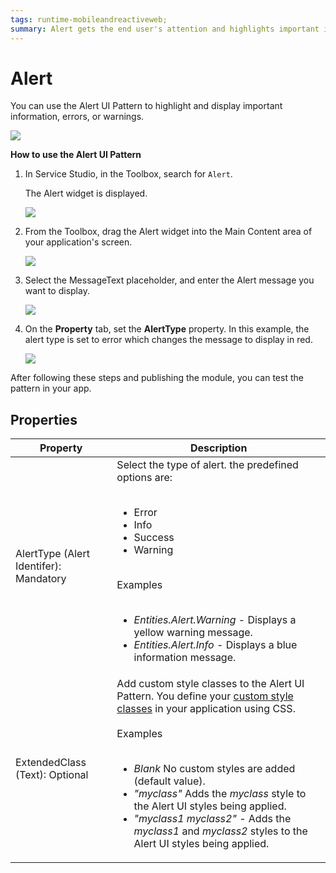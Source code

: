 ```yaml
---
tags: runtime-mobileandreactiveweb;  
summary: Alert gets the end user's attention and highlights important information, errors or warnings on the screen.
---
```


# Alert

You can use the Alert UI Pattern to highlight and display important information, errors, or warnings.

![](<images/alert-1.png>)

**How to use the Alert UI Pattern**

1. In Service Studio, in the Toolbox, search for `Alert`.

    The Alert widget is displayed.

    ![](<images/alert-7-ss.png>)

1. From the Toolbox, drag the Alert widget into the Main Content area of your application's screen.

    ![](<images/alert-8-ss.png?width=800>)

1. Select the MessageText placeholder, and enter the Alert message you want to display.
    
    ![](<images/alert-11-ss.png>)

1. On the **Property** tab, set the **AlertType** property. In this example, the alert type is set to error which changes the message to display in red. 
    
    ![](<images/alert-9-ss.png>)

After following these steps and publishing the module, you can test the pattern in your app. 


## Properties

| **Property** |  **Description** | 
|---|---|
| AlertType (Alert Identifer): Mandatory  | Select the type of alert. the predefined options are:<br/><br/><ul><li>Error</li><li>Info</li><li>Success</li><li>Warning</li></ul><br/>Examples<br/><br/><ul><li>_Entities.Alert.Warning_ - Displays a yellow warning message.</li><li>_Entities.Alert.Info_ - Displays a blue information message.</li></ul> | 
| ExtendedClass (Text): Optional  |  Add custom style classes to the Alert UI Pattern. You define your [custom style classes](../../../look-feel/css.md) in your application using CSS.<br/><br/>Examples<br/><br/><ul><li>_Blank_ No custom styles are added (default value).</li><li>_"myclass"_ Adds the _myclass_ style to the Alert UI styles being applied.</li><li>_"myclass1 myclass2"_ - Adds the _myclass1_ and _myclass2_ styles to the Alert UI styles being applied. </li></ul> |
